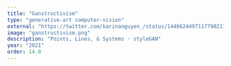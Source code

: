 ```yaml
---
title: "Ganstructivism"
type: "generative-art computer-vision"
external: "https://twitter.com/karinanguyen_/status/1446624497117790211"
image: "ganstructivism.png"
description: "Points, Lines, & Systems · styleGAN"
year: "2021"
order: 14.0
---
```

